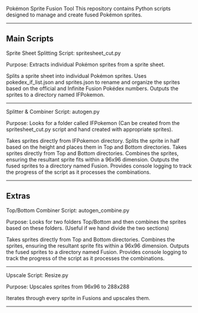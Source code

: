 Pokémon Sprite Fusion Tool
This repository contains Python scripts designed to manage and create fused Pokémon sprites.


----------------------------------------------------------------------------------------------------------------------------------------------
Main Scripts
----------------------------------------------------------------------------------------------------------------------------------------------

Sprite Sheet Splitting Script: spritesheet_cut.py

Purpose: Extracts individual Pokémon sprites from a sprite sheet.

Splits a sprite sheet into individual Pokémon sprites.
Uses pokedex_if_list.json and sprites.json to rename and organize the sprites based on the official and Infinite Fusion Pokédex numbers.
Outputs the sprites to a directory named IFPokemon.

----------------------------------------------------------------------------------------------------------------------------------------------

Splitter & Combiner Script: autogen.py

Purpose: Looks for a folder called IFPokemon (Can be created from the spritesheet_cut.py script and hand created with appropriate sprites).

Takes sprites directly from IFPokemon directory.
Splits the sprite in half based on the height and places them in Top and Bottom directories.
Takes sprites directly from Top and Bottom directories.
Combines the sprites, ensuring the resultant sprite fits within a 96x96 dimension.
Outputs the fused sprites to a directory named Fusion.
Provides console logging to track the progress of the script as it processes the combinations.

----------------------------------------------------------------------------------------------------------------------------------------------
Extras
----------------------------------------------------------------------------------------------------------------------------------------------

Top/Bottom Combiner Script: autogen_combine.py

Purpose: Looks for two folders Top/Bottom and then combines the sprites based on these folders. (Useful if we hand divide the two sections)

Takes sprites directly from Top and Bottom directories.
Combines the sprites, ensuring the resultant sprite fits within a 96x96 dimension.
Outputs the fused sprites to a directory named Fusion.
Provides console logging to track the progress of the script as it processes the combinations.

----------------------------------------------------------------------------------------------------------------------------------------------

Upscale Script: Resize.py

Purpose: Upscales sprites from 96x96 to 288x288

Iterates through every sprite in Fusions and upscales them.

----------------------------------------------------------------------------------------------------------------------------------------------
